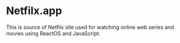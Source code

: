 # Netfilx.app
This is source of Netflix site used for watching online web series and movies using ReactOS and JavaScript. 
